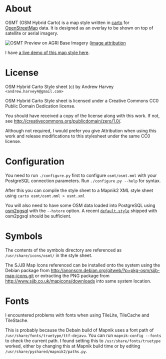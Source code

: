 About
=============
OSMT (OSM Hybrid Carto) is a map style written in
[carto](https://github.com/mapbox/carto) for
[OpenStreetMap](http://www.openstreetmap.org/) data. It is designed as an
overlay to be shown on top of satellite or aerial imagery.

![OSMT Preview on AGRI Base Imagery](http://tianjara.net/hosted/osmt-git-preview.png)
([image attribution]((http://tianjara.net/hosted/COPYRIGHT))

I have [a live demo of this map style here](http://tianjara.net/leaflet.html#map=agri,osmt;lat=-33.89;lon=151.27;zoom=15).

License
=============
OSM Hybrid Carto Style sheet (c) by Andrew Harvey `<andrew.harvey4@gmail.com>`

OSM Hybrid Carto Style sheet is licensed under a
Creative Commons CC0 Public Domain Dedication license.

You should have received a copy of the license along with this
work. If not, see <http://creativecommons.org/publicdomain/zero/1.0/>.

Although not required, I would prefer you give Attribution when using this work
and release modifications to this stylesheet under the same CC0 license.

Configuration
=============
You need to run `./configure.py` first to configure `osmt/osmt.mml` with your
PostgreSQL connection parameters. Run `./configure.py --help` for syntax.

After this you can compile the style sheet to a Mapnik2 XML style sheet using
`carto osmt/osmt.mml > osmt.xml`

You will also need to have some OSM data loaded into PostgreSQL using
[osm2pgsql](http://wiki.openstreetmap.org/wiki/Osm2pgsql) with the `--hstore`
option. A recent [`default.style`](http://svn.openstreetmap.org/applications/utils/export/osm2pgsql/default.style)
shipped with osm2pgsql should be sufficient.

Symbols
=============
The contents of the symbols directory are referenced as `/usr/share/icons/osmt/`
in the style sheet.

The SJJB Map Icons referenced can be installed onto the system using the Debian
package from http://anonscm.debian.org/gitweb/?p=pkg-osm/sjjb-map-icons.git or
extracting the PNG package from http://www.sjjb.co.uk/mapicons/downloads into
same system location.

Fonts
=============
I encountered problems with fonts when using TileLite, TileCache and TileStache.

This is probably because the Debain build of Mapnik uses a font path of
`/usr/share/fonts/truetype/ttf-dejavu`. You can run `mapnik-config --fonts` to
check the current path. I found setting this to `/usr/share/fonts/truetype`
worked, either by changing this at Mapnik build time or by editing
`/usr/share/pyshared/mapnik2/paths.py`.

